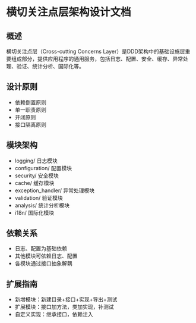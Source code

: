 # 横切关注点层架构设计文档

## 概述
横切关注点层（Cross-cutting Concerns Layer）是DDD架构中的基础设施层重要组成部分，提供应用程序的通用服务，包括日志、配置、安全、缓存、异常处理、验证、统计分析、国际化等。

## 设计原则
- 依赖倒置原则
- 单一职责原则
- 开闭原则
- 接口隔离原则

## 模块架构
- logging/ 日志模块
- configuration/ 配置模块
- security/ 安全模块
- cache/ 缓存模块
- exception_handler/ 异常处理模块
- validation/ 验证模块
- analysis/ 统计分析模块
- i18n/ 国际化模块

## 依赖关系
- 日志、配置为基础依赖
- 其他模块可依赖日志、配置
- 各模块通过接口抽象解耦

## 扩展指南
- 新增模块：新建目录+接口+实现+导出+测试
- 扩展模块：接口加方法，类加实现，补测试
- 自定义实现：继承接口，依赖注入
